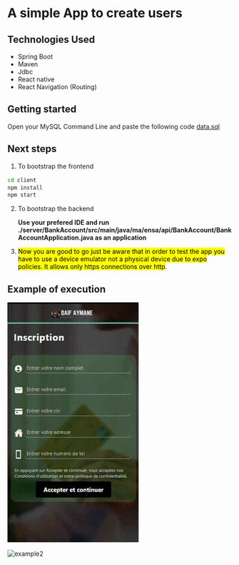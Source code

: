 # A simple App to create users

## Technologies Used

- Spring Boot
- Maven
- Jdbc
- React native
- React Navigation (Routing)

## Getting started

Open your MySQL Command Line and paste the following code [data.sql](./server/BankAccount/src/main/resources/data.sql)

## Next steps

1. To bootstrap the frontend

```bash
cd client
npm install
npm start
```

2. To bootstrap the backend

   **Use your prefered IDE and run ./server/BankAccount/src/main/java/ma/ensa/api/BankAccount/BankAccountApplication.java as an application**

3. <mark>Now you are good to go just be aware that in order to test the app you have to use a device emulator not a physical device due to expo policies. It allows only https connections over http</mark>.

## Example of execution

![example](./client/assets/example.gif)

![example2](https://media.giphy.com/media/vFKqnCdLPNOKc/giphy.gif)
